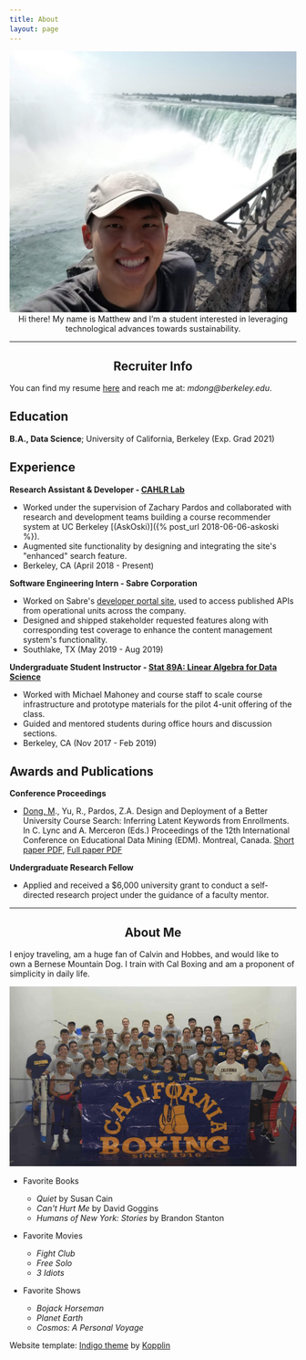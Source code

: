 ```yaml
---
title: About
layout: page
---
```


<!-- ![Profile Image]({{ site.url }}/{{ site.picture }}) -->

<img src="/assets/images/about-pic.jpg" style='height="10" width="10"'>
   
<center>  Hi there!  My name is Matthew and I’m a student interested in leveraging technological advances towards sustainability.  </center>

---

<center> <h2> Recruiter Info </h2> </center>

You can find my resume [here]({{site.url}}/resume) and reach me at: _mdong@berkeley.edu_. 

Education
---------

**B.A., Data Science**; University of California, Berkeley (Exp. Grad 2021)

Experience 
----------

**Research Assistant & Developer - [CAHLR Lab](https://github.com/CAHLR)**

- Worked under the supervision of Zachary Pardos and collaborated with research and development teams building a course recommender system at UC Berkeley [(AskOski)]({% post_url 2018-06-06-askoski %}).
- Augmented site functionality by designing and integrating the site's "enhanced" search feature.
- Berkeley, CA (April 2018 - Present)

**Software Engineering Intern - Sabre Corporation**

- Worked on Sabre's [developer portal site](https://beta.developer.sabre.com), used to access published APIs from operational units across the company.
- Designed and shipped stakeholder requested features along with corresponding test coverage to enhance the content management system's functionality.
- Southlake, TX (May 2019 - Aug 2019)

**Undergraduate Student Instructor - [Stat 89A: Linear Algebra for Data Science]({{site.url}}/assets/files/stat89a_syllabus.pdf)**

- Worked with Michael Mahoney and course staff to scale course infrastructure and prototype materials for the pilot 4-unit offering of the class. 
- Guided and mentored students during office hours and discussion sections.
- Berkeley, CA (Nov 2017 - Feb 2019)
	
<!-- * [Projects]({{site.url}}/projects)	 -->
<!-- * DataKind -->
<!-- Global Policy Lab -->

Awards and Publications
----------

**Conference Proceedings**

- <u>Dong, M</u>., Yu, R., Pardos, Z.A. Design and Deployment of a Better University Course Search: Inferring Latent Keywords from Enrollments. In C. Lync and A. Merceron (Eds.) Proceedings of the 12th International Conference on Educational Data Mining (EDM). Montreal, Canada. [Short paper PDF]({{site.url}}/assets/files/EDM-paper.pdf), [Full paper PDF]({{site.url}}/assets/files/EC-TEL-paper.pdf)

**Undergraduate Research Fellow**

- Applied and received a $6,000 university grant to conduct a self-directed research project under the guidance of a faculty mentor. 

--- 

<center> <h2> About Me </h2> </center>

I enjoy traveling, am a huge fan of Calvin and Hobbes, and would like to own a Bernese Mountain Dog.  I train with Cal Boxing and am a proponent of simplicity in daily life.  

<img src="/assets/images/cal-boxing.jpg" class='bigger-image'>

- Favorite Books
	- _Quiet_ by Susan Cain 
	- _Can't Hurt Me_ by David Goggins 
	- _Humans of New York: Stories_ by Brandon Stanton

- Favorite Movies
	- _Fight Club_ 
	- _Free Solo_ 
	- _3 Idiots_ 

- Favorite Shows
	- _Bojack Horseman_  
	- _Planet Earth_	
	- _Cosmos: A Personal Voyage_ 

<p class="extra">
	Website template: 
    <a class="link" href="https://github.com/sergiokopplin/indigo">Indigo theme</a> by <a class="link" href="https://github.com/sergiokopplin/indigo">Kopplin</a>
</p>

<!-- ### Inspirational Figures
1. Susan Cain 
1. Cal Newport 
1. David Goggins 
1. David Attenborough  -->
